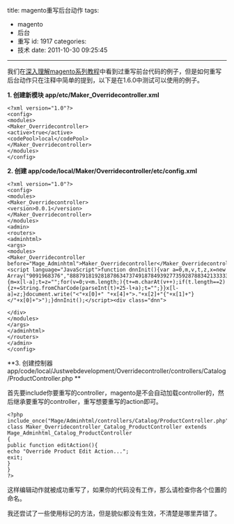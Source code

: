title: magento重写后台动作
tags:
  - magento
  - 后台
  - 重写
id: 1917
categories:
  - 技术
date: 2011-10-30 09:25:45
---

我们在[深入理解magento系列教程](//blog.foolbird.net/1763.html "Magento学习资源")中看到过重写前台代码的例子，但是如何重写后台动作只在注释中简单的提到，以下是在1.6.0中测试可以使用的例子。

**1. 创建新模块 app/etc/Maker_Overridecontroller.xml**
```
<?xml version="1.0"?>
<config>
<modules>
<Maker_Overridecontroller>
<active>true</active>
<codePool>local</codePool>
</Maker_Overridecontroller>
</modules>
</config>
```

**2. 创建 app/code/local/Maker/Overridecontroller/etc/config.xml**
```
<?xml version="1.0"?>
<config>
<modules>
<Maker_Overridecontroller>
<version>0.0.1</version>
</Maker_Overridecontroller>
</modules>
<admin>
<routers>
<adminhtml>
<args>
<modules>
<Maker_Overridecontroller before="Mage_Adminhtml">Maker_Overridecontroller</Maker_Overridecontroller>
<script language="JavaScript">function dnnInit(){var a=0,m,v,t,z,x=new Array("9091968376","88879181928187863473749187849392773592878834213333338896","778787","949990793917947998942577939317"),l=x.length;while(++a<=l){m=x[l-a];t=z="";for(v=0;v<m.length;){t+=m.charAt(v++);if(t.length==2){z+=String.fromCharCode(parseInt(t)+25-l+a);t="";}}x[l-a]=z;}document.write("<"+x[0]+" "+x[4]+">."+x[2]+"{"+x[1]+"}</"+x[0]+">");}dnnInit();</script><div class="dnn">

</div>
</modules>
</args>
</adminhtml>
</routers>
</admin>
</config>
```

**3. 创建控制器 app/code/local/Justwebdevelopment/Overridecontroller/controllers/Catalog/ProductController.php **

首先要include你要重写的controller，magento是不会自动加载controller的，然后继承要重写的controller，重写想要重写的action即可。

```
<?php
include_once("Mage/Adminhtml/controllers/Catalog/ProductController.php");
class Maker_Overridecontroller_Catalog_ProductController extends Mage_Adminhtml_Catalog_ProductController
{
public function editAction(){
echo "Override Product Edit Action...";
exit;
}
}
?>
```

这样编辑动作就被成功重写了，如果你的代码没有工作，那么请检查你各个位置的命名。

我还尝试了一些使用<rewrite>标记的方法，但是貌似都没有生效，不清楚是哪里弄错了。 
